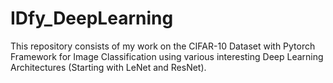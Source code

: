 # IDfy_DeepLearning
This repository consists of my work on the CIFAR-10 Dataset with Pytorch Framework for Image Classification using various interesting Deep Learning Architectures (Starting with LeNet and ResNet).
